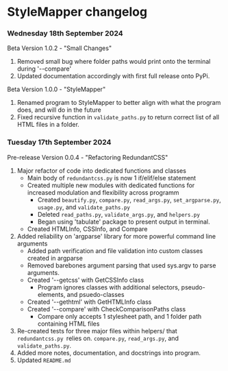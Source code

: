 # StyleMapper changelog
### Wednesday 18th September 2024
Beta Version 1.0.2 - "Small Changes"
1. Removed small bug where folder paths would print onto the terminal during '--compare'
2. Updated documentation accordingly with first full release onto PyPi.

Beta Version 1.0.0 - "StyleMapper"

1. Renamed program to StyleMapper to better align with what the program does, and will do in the future
2. Fixed recursive function in `validate_paths.py` to return correct list of all HTML files in a folder.

### Tuesday 17th September 2024
Pre-release Version 0.0.4 - "Refactoring RedundantCSS"

1. Major refactor of code into dedicated functions and classes
    - Main body of `redundantcss.py` is now 1 if/elif/else statement
    - Created multiple new modules with dedicated functions for increased modulation and flexibility across programm
        - Created `beautify.py`, `compare.py`, `read_args.py`, `set_argparse.py`, `usage.py`, and `validate_paths.py`
        - Deleted `read_paths.py`, `validate_args.py`, and `helpers.py`
        - Began using 'tabulate' package to present output in terminal.
    - Created HTMLInfo, CSSInfo, and Compare
2. Added reliability on 'argparse' library for more powerful command line arguments
    - Added path verification and file validation into custom classes created in argparse
    - Removed barebones argument parsing that used sys.argv to parse arguments.
    - Created '--getcss' with GetCSSInfo class
        - Program ignores classes with additional selectors, pseudo-elements, and psuedo-classes
    - Created '--gethtml' with GetHTMLInfo class 
    - Created '--compare' with CheckComparisonPaths class
        - Compare only accepts 1 stylesheet path, and 1 folder path containing HTML files
3. Re-created tests for three major files within helpers/ that `redundantcss.py `relies on. `compare.py`, `read_args.py`, and `validate_paths.py`.
4. Added more notes, documentation, and docstrings into program.
5. Updated `README.md`
